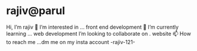 # rajiv@parul
Hi, I’m rajiv 👀 I’m interested in ... front end development 🌱 I’m currently learning ... web development  I’m looking to collaborate on . website 📫 How to reach me ...dm me on my insta account -rajiv-121-
